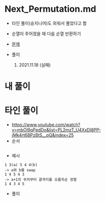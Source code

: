 # Next_Permutation.md
- 타인 풀이(승지니어)도 외워서 풀었다고 함
- 순열이 주어졌을 때 다음 순열 반환하기

- [문제](https://leetcode.com/problems/next-permutation/description/)
- 풀이
    1. 2021.11.18 (실패)


# 내 풀이



# 타인 풀이
- https://www.youtube.com/watch?v=mbOl9qPedDo&list=PL2mzT_U4XxDl8PP-jMk4rt6BPzBtS__pQ&index=25
- 순서
```

```
- 예시
```
1 3(a) 5 4 4(b)
-> a와 b를 swap
1 4 5 4 3 
-> a+1의 위치부터 끝까지를 오름차순 정렬
1 4 3 4 5 
```
- 풀이
```

```